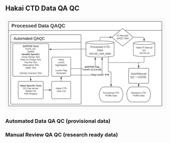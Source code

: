 ## Hakai CTD Data QA QC

<p align="center">
<img src="figures/Hakai-ctd-processing-workflow-figure-4-qc.png" alt="QC" width="600"/>
</p>

### Automated Data QA QC (provisional data)

### Manual Review QA QC (research ready data)
